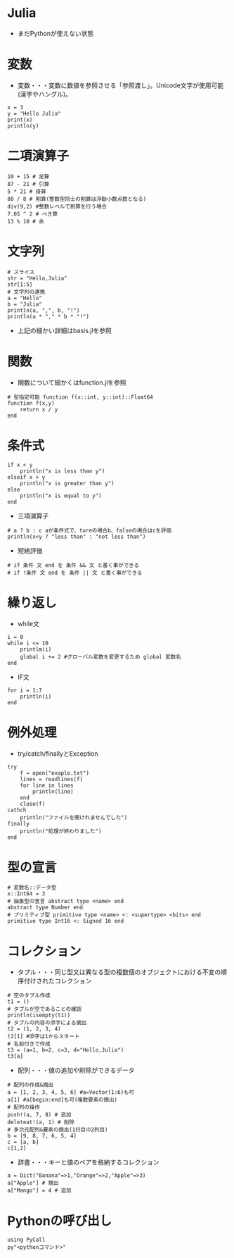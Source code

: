 # Julia
* まだPythonが使えない状態
# 変数
* 変数・・・変数に数値を参照させる「参照渡し」。Unicode文字が使用可能(漢字やハングル)。
```Julia:変数
x = 3
y = "Hello Julia"
print(x)
println(y)
```
# 二項演算子
```Julia:二項演算子
10 + 15 # 足算
87 - 21 # 引算
5 * 21 # 掛算
80 / 8 # 割算(整数型同士の割算は浮動小数点数となる)
div(9,2) #整数レベルで割算を行う場合
7.05 ^ 2 # べき算
13 % 10 # 余
```
# 文字列
```Julia:文字列
# スライス
str = "Hello,Julia"
str[1:5]
# 文字列の連携
a = "Hello"
b = "Julia"
println(a, ",", b, "!")
println(a * "," * b * "!")
```
* 上記の細かい詳細はbasis.jlを参照
# 関数
* 関数について細かくはfunction.jlを参照
```Julia:関数
# 型指定可能 function f(x::int, y::int)::Float64
function f(x,y)
    return x / y
end
```
# 条件式
```Julia:IF文
if x < y
    println("x is less than y")
elseif x > y
    println("x is greater than y")
else
    println("x is equal to y")
end
```
* 三項演算子
```Julia:三項演算子
# a ? b : c aが条件式で、tureの場合b、falseの場合はcを評価
println(x<y ? "less than" : "not less than")
```
* 短絡評価
```Julia:短絡評価
# if 条件 文 end を 条件 && 文 と書く事ができる
# if !条件 文 end を 条件 || 文 と書く事ができる
```
# 繰り返し
* while文
```Julia:while文
i = 0
while i <= 10
    printlm(i)
    global i += 2 #グローバル変数を変更するため global 変数名
end
```
* IF文
```Julia:IF文
for i = 1:7
    println(i)
end
```
# 例外処理
* try/catch/finallyとException
```Julia:例外処理
try
    f = open("exaple.txt")
    lines = readlines(f)
    for line in lines
        println(line)
    end
    close(f)
cathch
    println("ファイルを開けれませんでした")
finally
    println("処理が終わりました")
end
```
# 型の宣言
```Julia:型の宣言
# 変数名::データ型
x::Int64 = 3
# 抽象型の宣言 abstract type <name> end
abstract type Number end
# プリミティブ型 primitive type <name> <: <supertype> <bits> end
primitive type Int16 <: Signed 16 end
```
# コレクション
* タプル・・・同じ型又は異なる型の複数個のオブジェクトにおける不変の順序付けされたコレクション
```Julia:タプル
# 空のタプル作成
t1 = ()
# タプルが空であることの確認
println(isempty(t1))
# タプルの内容の添字による摘出
t2 = (1, 2, 3, 4)
t2[1] #添字は1からスタート
# 名前付きで作成
t3 = (a=1, b=2, c=3, d="Hello,Julia")
t3[a]
```
* 配列・・・値の追加や削除ができるデータ
```Julia:配列
# 配列の作成&摘出
a = [1, 2, 3, 4, 5, 6] #a=Vector(1:6)も可
a[1] #a[begin:end]も可(複数要素の摘出)
# 配列の操作
push!(a, 7, 8) # 追加
deleteat!(a, 1) # 削除
# 多次元配列&要素の摘出(1行目の2列目)
b = [9, 8, 7, 6, 5, 4]
c = [a, b]
c[1,2]
```
* 辞書・・・キーと値のペアを格納するコレクション
```Julia:辞書
a = Dict("Banana"=>1,"Orange"=>2,"Apple"=>3)
a["Apple"] # 摘出
a["Mango"] = 4 # 追加
```
# Pythonの呼び出し
```Julia:Pythonの呼び出し
using PyCall
py"<pythonコマンド>"
```